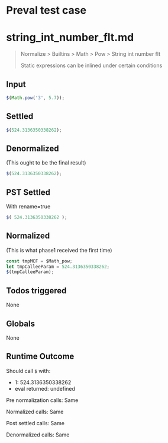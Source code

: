 # Preval test case

# string_int_number_flt.md

> Normalize > Builtins > Math > Pow > String int number flt
>
> Static expressions can be inlined under certain conditions

## Input

`````js filename=intro
$(Math.pow('3', 5.7));
`````


## Settled


`````js filename=intro
$(524.3136350338262);
`````


## Denormalized
(This ought to be the final result)

`````js filename=intro
$(524.3136350338262);
`````


## PST Settled
With rename=true

`````js filename=intro
$( 524.3136350338262 );
`````


## Normalized
(This is what phase1 received the first time)

`````js filename=intro
const tmpMCF = $Math_pow;
let tmpCalleeParam = 524.3136350338262;
$(tmpCalleeParam);
`````


## Todos triggered


None


## Globals


None


## Runtime Outcome


Should call `$` with:
 - 1: 524.3136350338262
 - eval returned: undefined

Pre normalization calls: Same

Normalized calls: Same

Post settled calls: Same

Denormalized calls: Same
